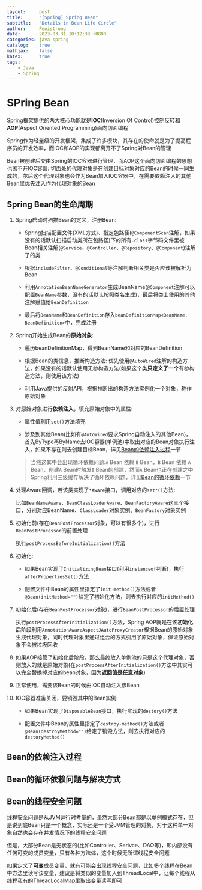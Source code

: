 ```yaml
---
layout:     post
title:      "[Spring] Spring Bean"
subtitle:   "Details in Bean Life Circle"
author:     Penistrong
date:       2023-03-31 10:12:33 +0800
categories: java spring
catalog:    true
mathjax:    false
katex:      true
tags:
    - Java
    - Spring
---
```


# SPring Bean

Spring框架提供的两大核心功能就是**IOC**(Inversion Of Control)控制反转和**AOP**(Aspect Oriented Programming)面向切面编程

Spring作为轻量级的开发框架，集成了许多模块，其存在的使命就是为了提高程序员的开发效率，而IOC和AOP的实现都离开不了Spring对Bean的管理

Bean被创建后交由Spring的IOC容器进行管理，而AOP这个面向切面编程的思想也离不开IOC容器: 切面处的代理对象是在创建目标对象对应的Bean的时候一同生成的，尔后这个代理对象也会作为Bean加入IOC容器中，在需要依赖注入的其他Bean里优先注入作为代理对象的Bean

## Spring Bean的生命周期

1. Spring启动时扫描Bean的定义，注册Bean:

   - Spring扫描配置文件(XML方式)、指定包路径(`@ComponentScan`注解，如果没有的话默认扫描启动类所在包路径)下的所有`.class`字节码文件里被Bean相关注解(`@Service`、`@Controller`、`@Repository`、`@Component`)注解了的类

   - 根据`includeFilter`、`@Conditional`等注解判断相关类是否应该被解析为Bean

   - 利用`AnnotationBeanNameGenerator`生成BeanName(`@Component`注解可以配置`BeanName`参数，没有的话默认按照类名生成)，最后将类上使用的其他注解赋值给`BeanDefinition`

   - 最后将`BeanName`和`BeanDefinition`存入`beanDefinitionMap<BeanName, BeanDefinition>`中，完成注册

2. Spring开始生成Bean的**原始对象**:

   - 遍历beanDefinitionMap，得到BeanName和对应的BeanDefinition

   - 根据Bean的类信息，推断构造方法: 优先使用`@AutoWired`注解的构造方法，如果没有的话默认使用无参构造方法(如果这个类**只定义了一个**有参构造方法，则使用该方法)

   - 利用Java提供的反射API，根据推断出的构造方法实例化一个对象，称作原始对象

3. 对原始对象进行**依赖注入**，填充原始对象中的属性:

   - 属性值利用`set()`方法填充

   - 涉及到其他Bean(比如有`@AutoWired`要求Spring自动注入的其他Bean)，首先ByType再ByName去IOC容器(单例池)中取出对应的Bean对象执行注入，如果不存在则去创建目标Bean，详见[Bean的依赖注入过程](#bean的依赖注入过程)一节
  
   > 当然这其中会出现循环依赖问题:`A` Bean 依赖 `B` Bean，`B` Bean 依赖 `A` Bean，创建`A` Bean时触发`B` Bean的创建，然而`A` Bean也正在创建之中
   > Spring利用三级缓存解决了循环依赖问题，详见[Bean的循环依赖](#bean的循环依赖问题与解决方式)一节

4. 处理Aware回调，若该类实现了`*Aware`接口，调用对应的`set*()`方法:

   比如`BeanNameAware`、`BeanClassLoaderAware`、`BeanFactoryAware`这三个接口，分别对应BeanName、`ClassLoader`对象实例、`BeanFactory`对象实例

5. 初始化前(存在`BeanPostProcessor`对象，可以有很多个)，进行`BeanPostProcessor`的前置处理

   执行`postProcessBeforeInitialization()`方法

6. 初始化:

   - 如果Bean实现了`InitializingBean`接口(利用`instanceof`判断)，执行`afterPropertiesSet()`方法

   - 配置文件中Bean的属性里指定了`init-method()`方法或者`@Bean(initMethod="")`给定了初始化方法，则去执行对应的`initMethod()`

7. 初始化后(存在`BeanPostProcessor`对象)，进行`BeanPostProcessor`的后置处理

   执行`postProcessAfterInitialization()`方法，Spring AOP就是在该**初始化后**阶段利用`AnnotationAwareAspectJAutoProxyCreator`根据Bean的原始对象生成代理对象，同时代理对象里通过组合的方式引用了原始对象，保证原始对象不会被垃圾回收

8. 如果AOP接管了初始化后阶段，那么最终放入单例池的只是这个代理对象，否则放入的就是原始对象(在`postProcessAfterInitialization()`方法中其实可以完全替换掉对应的bean对象，因为**返回值是任意对象**)

9. 正常使用，需要该Bean的时候由IOC自动注入该Bean

10. IOC容器准备关闭，要销毁其中的Bean实例:

    - 如果Bean实现了`DisposableBean`接口，执行实现的`destory()`方法

    - 配置文件中Bean的属性里指定了`destroy-method()`方法或者`@Bean(destroyMethod="")`给定了销毁方法，则去执行对应的`destoryMethod()`

## Bean的依赖注入过程

## Bean的循环依赖问题与解决方式

## Bean的线程安全问题

线程安全问题是从JVM运行时考量的，虽然大部分Bean都是以单例模式存在，但是说到底Bean只是一个概念，实际还是一个受JVM管理的对象，对于这种单一对象自然也会存在并发情况下的线程安全问题

但是，大部分Bean是无状态的(比如Controller、Serivce、DAO等)，即内部没有任何可变的成员变量，只有各种方法体，这个时候无所谓线程安全问题

如果定义了**可变**成员变量，就有可能会出现线程安全问题，比如多个线程在Bean中方法里读写该变量，建议是将类似的变量加入到ThreadLocal中，让每个线程从线程私有的ThreadLocalMap里取出变量读写即可
